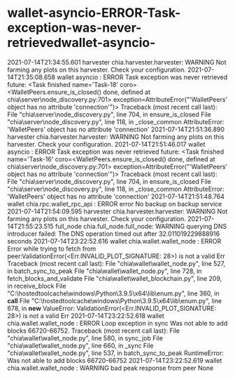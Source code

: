 # wallet-asyncio-ERROR-Task-exception-was-never-retrievedwallet-asyncio-
2021-07-14T21:34:55.601 harvester chia.harvester.harvester: WARNING  Not farming any plots on this harvester. Check your configuration. 2021-07-14T21:35:08.658 wallet asyncio                    : ERROR    Task exception was never retrieved future: &lt;Task finished name='Task-18' coro=&lt;WalletPeers.ensure_is_closed() done, defined at chia\server\node_discovery.py:701> exception=AttributeError("'WalletPeers' object has no attribute 'connection'")> Traceback (most recent call last):   File "chia\server\node_discovery.py", line 704, in ensure_is_closed   File "chia\server\node_discovery.py", line 118, in _close_common AttributeError: 'WalletPeers' object has no attribute 'connection' 2021-07-14T21:51:36.890 harvester chia.harvester.harvester: WARNING  Not farming any plots on this harvester. Check your configuration. 2021-07-14T21:51:46.017 wallet asyncio                    : ERROR    Task exception was never retrieved future: &lt;Task finished name='Task-16' coro=&lt;WalletPeers.ensure_is_closed() done, defined at chia\server\node_discovery.py:701> exception=AttributeError("'WalletPeers' object has no attribute 'connection'")> Traceback (most recent call last):   File "chia\server\node_discovery.py", line 704, in ensure_is_closed   File "chia\server\node_discovery.py", line 118, in _close_common AttributeError: 'WalletPeers' object has no attribute 'connection' 2021-07-14T21:51:48.764 wallet chia.rpc.wallet_rpc_api    : ERROR    error No backup on backup service 2021-07-14T21:54:09.595 harvester chia.harvester.harvester: WARNING  Not farming any plots on this harvester. Check your configuration. 2021-07-14T21:55:23.515 full_node chia.full_node.full_node: WARNING  querying DNS introducer failed: The DNS operation timed out after 32.011019229888916 seconds 2021-07-14T23:22:52.616 wallet chia.wallet.wallet_node    : ERROR    Error while trying to fetch from peer:ValidationError(&lt;Err.INVALID_PLOT_SIGNATURE: 28>) is not a valid Err Traceback (most recent call last):   File "chia\wallet\wallet_node.py", line 527, in batch_sync_to_peak   File "chia\wallet\wallet_node.py", line 728, in fetch_blocks_and_validate   File "chia\wallet\wallet_blockchain.py", line 209, in receive_block   File "C:\hostedtoolcache\windows\Python\3.9.5\x64\lib\enum.py", line 360, in __call__   File "C:\hostedtoolcache\windows\Python\3.9.5\x64\lib\enum.py", line 678, in __new__ ValueError: ValidationError(&lt;Err.INVALID_PLOT_SIGNATURE: 28>) is not a valid Err  2021-07-14T23:22:52.618 wallet chia.wallet.wallet_node    : ERROR    Loop exception in sync Was not able to add blocks 66720-66752. Traceback (most recent call last):   File "chia\wallet\wallet_node.py", line 580, in sync_job   File "chia\wallet\wallet_node.py", line 660, in _sync   File "chia\wallet\wallet_node.py", line 537, in batch_sync_to_peak RuntimeError: Was not able to add blocks 66720-66752  2021-07-14T23:22:52.619 wallet chia.wallet.wallet_node    : WARNING  bad peak response from peer None
